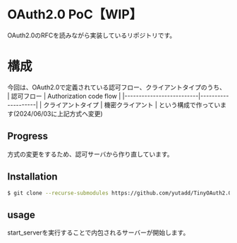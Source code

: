 # OAuth2.0 PoC【WIP】
OAuth2.0のRFCを読みながら実装しているリポジトリです。  
# 構成
今回は、OAuth2.0で定義されている認可フロー、クライアントタイプのうち、  
| 認可フロー               | Authorization code flow |
|--------------------------|--------------------|
| クライアントタイプ  | 機密クライアント   |
という構成で作っています(2024/06/03に上記方式へ変更)

## Progress
方式の変更をするため、認可サーバから作り直しています。  

## Installation
```bash
$ git clone --recurse-submodules https://github.com/yutadd/TinyOAuth2.0PoC.git
```
## usage
start_serverを実行することで内包されるサーバーが開始します。
